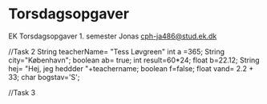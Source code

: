 # Torsdagsopgaver
EK Torsdagsopgaver 1. semester
Jonas cph-ja486@stud.ek.dk

//Task 2
String teacherName= "Tess Løvgreen"
int a =365;
String city="København";
boolean ab= true;
int result=60*24;
float b=22.12;
String hej= "Hej, jeg heddder "+teachername;
boolean f=false;
float vand= 2.2 + 33;
char bogstav='S';

//Task 3
